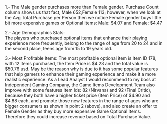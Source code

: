 1.- The Male gender purchases more than Female gender. Purchase Count column shows us that fact, Male 652,Female 113; however, when we look at the Avg Total Purchase per Person then we notice Female gender buys little bit more expensive games or Optional Items: Male: $4.07 and Female: $4.47

2.- Age Demographics Stats:   
The players who purchased optional items that enhance their playing experience
more frequently, belong to the range of age from 20 to 24 and in the second place, teens age from 15 to 19 years old.

3.- Most Profitable Items:
The most profitable optional item is Item ID 178, with 12 items purchased, the Item Price is $4.23 and the total value is $50.76 usd. May be the reason why is due to it has some popular features that help gamers to enhance their gaming experience and make it a more realistic experience.
As a Lead Analyst I would recommend to my boss at Independent Gaming Company, the Game Items Development Team also improve with some features Item Ids: 82 (Nirvana) and 92 (Final Critic), because they both have a higher ticket price (Item Price) of $4.90 and $4.88 each, and promote those new features in the range of ages who are bigger consumers as shown in point 2 (above), and also create an offer to Female Gender as they buy more expensive Game Optional Items.
Therefore they could increase revenue based on Total Purchase Value. 
